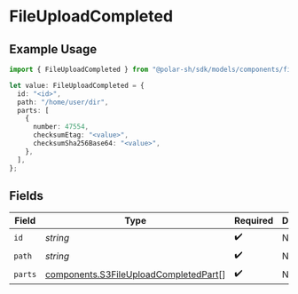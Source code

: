 # FileUploadCompleted

## Example Usage

```typescript
import { FileUploadCompleted } from "@polar-sh/sdk/models/components/fileuploadcompleted.js";

let value: FileUploadCompleted = {
  id: "<id>",
  path: "/home/user/dir",
  parts: [
    {
      number: 47554,
      checksumEtag: "<value>",
      checksumSha256Base64: "<value>",
    },
  ],
};
```

## Fields

| Field                                                                                          | Type                                                                                           | Required                                                                                       | Description                                                                                    |
| ---------------------------------------------------------------------------------------------- | ---------------------------------------------------------------------------------------------- | ---------------------------------------------------------------------------------------------- | ---------------------------------------------------------------------------------------------- |
| `id`                                                                                           | *string*                                                                                       | :heavy_check_mark:                                                                             | N/A                                                                                            |
| `path`                                                                                         | *string*                                                                                       | :heavy_check_mark:                                                                             | N/A                                                                                            |
| `parts`                                                                                        | [components.S3FileUploadCompletedPart](../../models/components/s3fileuploadcompletedpart.md)[] | :heavy_check_mark:                                                                             | N/A                                                                                            |
